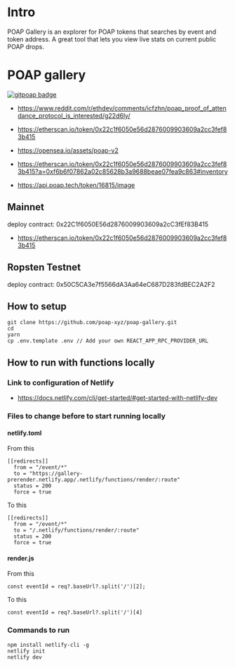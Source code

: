 # Intro
POAP Gallery is an explorer for POAP tokens that searches by event and token address.
A great tool that lets you view live stats on current public POAP drops.

# POAP gallery
[![gitpoap badge](https://public-api.gitpoap.io/v1/repo/poap-xyz/poap-gallery/badge)](https://www.gitpoap.io/gh/poap-xyz/poap-gallery)

* https://www.reddit.com/r/ethdev/comments/icfzhn/poap_proof_of_attendance_protocol_is_interested/g22d6ly/
* https://etherscan.io/token/0x22c1f6050e56d2876009903609a2cc3fef83b415
* https://opensea.io/assets/poap-v2
* https://etherscan.io/token/0x22c1f6050e56d2876009903609a2cc3fef83b415?a=0xf6b6f07862a02c85628b3a9688beae07fea9c863#inventory

* https://api.poap.tech/token/16815/image

## Mainnet

deploy contract: 0x22C1f6050E56d2876009903609a2cC3fEf83B415
* https://etherscan.io/token/0x22c1f6050e56d2876009903609a2cc3fef83b415

## Ropsten Testnet

deploy contract: 0x50C5CA3e7f5566dA3Aa64eC687D283fdBEC2A2F2


## How to setup

```
git clone https://github.com/poap-xyz/poap-gallery.git
cd
yarn
cp .env.template .env // Add your own REACT_APP_RPC_PROVIDER_URL
```

## How to run with functions locally
### Link to configuration of Netlify
* https://docs.netlify.com/cli/get-started/#get-started-with-netlify-dev


### Files to change before to start running locally 
#### netlify.toml
From this
```
[[redirects]]
  from = "/event/*"
  to = "https://gallery-prerender.netlify.app/.netlify/functions/render/:route"
  status = 200
  force = true
```
To this
```
[[redirects]]
  from = "/event/*"
  to = "/.netlify/functions/render/:route"
  status = 200
  force = true
```

#### render.js
From this
```
const eventId = req?.baseUrl?.split('/')[2];
```
To this
```
const eventId = req?.baseUrl?.split('/')[4]
```
### Commands to run
```
npm install netlify-cli -g
netlify init
netlify dev
```
